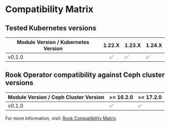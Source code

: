 # Compatibility Matrix

## Tested Kubernetes versions

| Module Version / Kubernetes Version | 1.22.X             | 1.23.X             | 1.24.X             |
|-------------------------------------|:------------------:|--------------------|--------------------|
| v0.1.0                              | :white_check_mark: | :white_check_mark: | :white_check_mark: |

## Rook Operator compatibility against Ceph cluster versions

| Module Version / Ceph Cluster Version | >= 16.2.0          | >= 17.2.0          |
|----------------------------------------|--------------------|--------------------|
| v0.1.0                                 | :white_check_mark: | :white_check_mark: |

For more information, visit: [Rook Compatibility Matrix](https://rook.io/docs/rook/v1.10/Upgrade/ceph-upgrade/#supported-versions)
